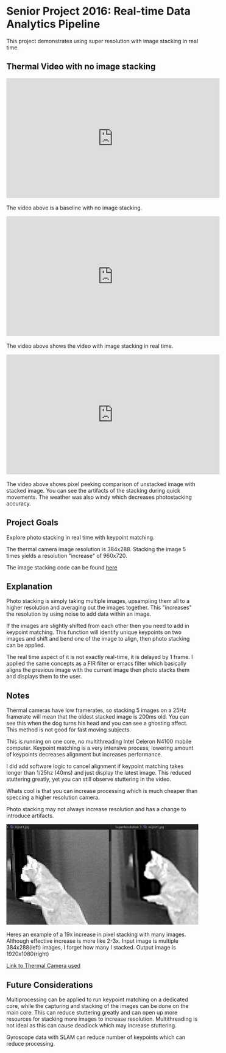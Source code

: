 # Senior Project 2016: Real-time Data Analytics Pipeline

This project demonstrates using super resolution with image stacking in real time.

## Thermal Video with no image stacking

<div class="video-container-16by9">
  <iframe
    frameborder="0"
    title="YouTube video player"
    allowfullscreen
    width="560"
    height="315"
    src="https://www.youtube.com/embed/8_6H-6UjcI4?enablejsapi=1&mute=1"></iframe>
</div>

The video above is a baseline with no image stacking.

<div class="video-container-16by9">
  <iframe
    frameborder="0"
    title="YouTube video player"
    allowfullscreen
    width="560"
    height="315"
    src="https://www.youtube.com/embed/NU_S2Dr9wsc?enablejsapi=1&mute=1"></iframe>
</div>

The video above shows the video with image stacking in real time.

<div class="video-container-16by9">
  <iframe
    frameborder="0"
    title="YouTube video player"
    allowfullscreen
    width="560"
    height="315"
    src="https://www.youtube.com/embed/z4xqAWDtc-M?enablejsapi=1&mute=1"></iframe>
</div>

The video above shows pixel peeking comparison of unstacked image with stacked image.  You can see the artifacts of the stacking during quick movements.  The weather was also windy which decreases photostacking accuracy.

## Project Goals

Explore photo stacking in real time with keypoint matching.

The thermal camera image resolution is 384x288.  Stacking the image 5 times yields a resolution "increase" of 960x720.

The image stacking code can be found [here](https://github.com/Bejec/realTimeSuperRes)


## Explanation

Photo stacking is simply taking multiple images, upsampling them all to a higher resolution and averaging out the images together.  This "increases" the resolution by using noise to add data within an image.

If the images are slightly shifted from each other then you need to add in keypoint matching.  This function will identify unique keypoints on two images and shift and bend one of the image to align, then photo stacking can be applied.

The real time aspect of it is not exactly real-time, it is delayed by 1 frame.  I applied the same concepts as a FIR filter or emacs filter which basically aligns the previous image with the current image then photo stacks them and displays them to the user.

## Notes

Thermal cameras have low framerates, so stacking 5 images on a 25Hz framerate will mean that the oldest stacked image is 200ms old.  You can see this when the dog turns his head and you can see a ghosting affect.  This method is not good for fast moving subjects.

This is running on one core, no multithreading Intel Celeron N4100 mobile computer.  Keypoint matching is a very intensive process, lowering amount of keypoints decreases alignment but increases performance.

I did add software logic to cancel alignment if keypoint matching takes longer than 1/25hz (40ms) and just display the latest image. This reduced stuttering greatly, yet you can still observe stuttering in the video.

Whats cool is that you can increase processing which is much cheaper than speccing a higher resolution camera.

Photo stacking may not always increase resolution and has a change to introduce artifacts.


![Super Resolution of Kiwi](./images/SuperResolutionKiwi.jpg)

Heres an example of a 19x increase in pixel stacking with many images. Although effective increase is more like 2-3x. Input image is multiple 384x288(left) images, I forget how many I stacked.  Output image is 1920x1080(right)


[Link to Thermal Camera used](https://hti-instrument.com/collections/best-sellers/products/ht-301-mobile-phone-thermal-imager)


## Future Considerations

Multiprocessing can be applied to run keypoint matching on a dedicated core, while the capturing and stacking of the images can be done on the main core.  This can reduce stuttering greatly and can open up more resources for stacking more images to increase resolution.  Multithreading is not ideal as this can cause deadlock which may increase stuttering.

Gyroscope data with SLAM can reduce number of keypoints which can reduce processing.


